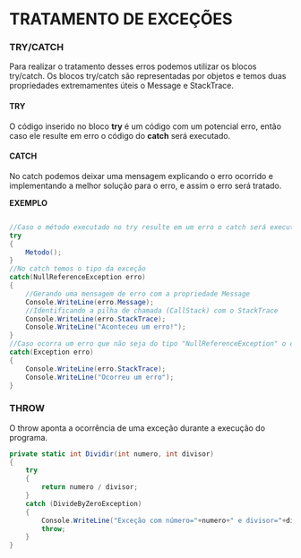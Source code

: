 # TRATAMENTO DE EXCEÇÕES

### TRY/CATCH

Para realizar o tratamento desses erros podemos utilizar os blocos try/catch. Os blocos try/catch são representadas por objetos e temos duas propriedades extremamentes úteis o Message e StackTrace.

#### TRY

O código inserido no bloco **try** é um código com um potencial erro, então caso ele resulte em erro o código do **catch** será executado.

#### CATCH

No catch podemos deixar uma mensagem explicando o erro ocorrido e implementando a melhor solução para o erro, e assim o erro será tratado.

**EXEMPLO**

```csharp

//Caso o método executado no try resulte em um erro o catch será executado
try
{
    Metodo();
}
//No catch temos o tipo da exceção
catch(NullReferenceException erro)
{
    //Gerando uma mensagem de erro com a propriedade Message
    Console.WriteLine(erro.Message);
    //Identificando a pilha de chamada (CallStack) com o StackTrace
    Console.WriteLine(erro.StackTrace);
    Console.WriteLine("Aconteceu um erro!");
}
//Caso ocorra um erro que não seja do tipo "NullReferenceException" o catch abaixo será executado 
catch(Exception erro) 
{
    Console.WriteLine(erro.StackTrace);
    Console.WriteLine("Ocorreu um erro");
}
```

### THROW

O throw aponta a ocorrência de uma exceção durante a execução do programa.

```csharp
private static int Dividir(int numero, int divisor)
{
    try
    {
        return numero / divisor;
    }
    catch (DivideByZeroException)
    {
        Console.WriteLine("Exceção com número="+numero+" e divisor="+divisor);
        throw;
    }
}
```